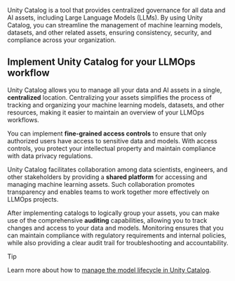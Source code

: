 Unity Catalog is a tool that provides centralized governance for all data and AI assets, including Large Language Models (LLMs). By using Unity Catalog, you can streamline the management of machine learning models, datasets, and other related assets, ensuring consistency, security, and compliance across your organization.

## Implement Unity Catalog for your LLMOps workflow

Unity Catalog allows you to manage all your data and AI assets in a single, **centralized** location. Centralizing your assets simplifies the process of tracking and organizing your machine learning models, datasets, and other resources, making it easier to maintain an overview of your LLMOps workflows.

You can implement **fine-grained access controls** to ensure that only authorized users have access to sensitive data and models. With access controls, you protect your intellectual property and maintain compliance with data privacy regulations.

Unity Catalog facilitates collaboration among data scientists, engineers, and other stakeholders by providing a **shared platform** for accessing and managing machine learning assets. Such collaboration promotes transparency and enables teams to work together more effectively on LLMOps projects.

After implementing catalogs to logically group your assets, you can make use of the comprehensive **auditing** capabilities, allowing you to track changes and access to your data and models. Monitoring ensures that you can maintain compliance with regulatory requirements and internal policies, while also providing a clear audit trail for troubleshooting and accountability.

> [!Tip]
> Learn more about how to [manage the model lifecycle in Unity Catalog](https://docs.databricks.com/en/machine-learning/manage-model-lifecycle/index.html?azure-portal=true).
